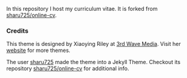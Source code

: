 In this repository I host my curriculum vitae.
It is forked from [sharu725/online-cv](https://github.com/sharu725/online-cv).

### Credits
This theme is designed by Xiaoying Riley at [3rd Wave Media](http://themes.3rdwavemedia.com/).
Visit her [website](http://themes.3rdwavemedia.com/) for more themes.

The user [sharu725](https://github.com/sharu725) made the theme into a Jekyll Theme.
Checkout its repository [sharu725/online-cv](https://github.com/sharu725/online-cv) for additional info.
